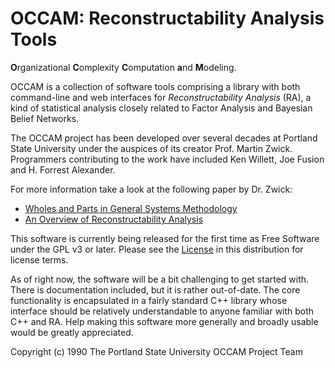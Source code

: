 # OCCAM: Reconstructability Analysis Tools
**O**rganizational **C**omplexity **C**omputation **a**nd **M**odeling.

OCCAM is a collection of software tools comprising a library with both command-line and web interfaces for *Reconstructability Analysis* (RA), a kind of statistical analysis closely related to Factor Analysis and Bayesian Belief Networks.

The OCCAM project has been developed over several decades at Portland State University under the auspices of its creator Prof. Martin Zwick. Programmers contributing to the work have included Ken Willett, Joe Fusion and H. Forrest Alexander.

For more information take a look at the following paper by Dr. Zwick:
* [Wholes and Parts in General Systems Methodology](https://www.pdx.edu/sites/www.pdx.edu.sysc/files/sysc_wholesg.pdf)
* [An Overview of Reconstructability Analysis](https://www.pdx.edu/sysc/sites/www.pdx.edu.sysc/files/overview.pdf)

This software is currently being released for the first time as Free Software under the GPL v3 or later. Please see the [License](license.md) in this distribution for license terms.

As of right now, the software will be a bit challenging to get started with. There is documentation included, but it is rather out-of-date. The core functionality is encapsulated in a fairly standard C++ library whose interface should be relatively understandable to anyone familiar with both C++ and RA. Help making this software more generally and broadly usable would be greatly appreciated.

Copyright (c) 1990 The Portland State University OCCAM Project Team

